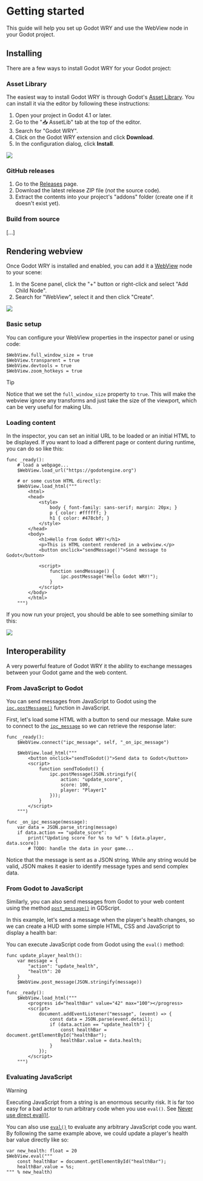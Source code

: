 # Getting started

This guide will help you set up Godot WRY and use the WebView node in your Godot project.

## Installing

There are a few ways to install Godot WRY for your Godot project:

### Asset Library

The easiest way to install Godot WRY is through Godot's [Asset Library](https://godotengine.org/asset-library/asset/3426). You can install it via the editor by following these instructions:

1. Open your project in Godot 4.1 or later.
2. Go to the "📥 AssetLib" tab at the top of the editor.
3. Search for "Godot WRY".
4. Click on the Godot WRY extension and click **Download**.
5. In the configuration dialog, click **Install**.

![](/asset-lib-dialog.png)

### GitHub releases

1. Go to the [Releases](https://github.com/doceazedo/godot_wry/releases) page.
2. Download the latest release ZIP file (_not_ the source code).
3. Extract the contents into your project's "addons" folder (create one if it doesn't exist yet).

### Build from source

[...]

## Rendering webview

Once Godot WRY is installed and enabled, you can add it a [WebView](/reference/webview) node to your scene:

1. In the Scene panel, click the "+" button or right-click and select "Add Child Node".
2. Search for "WebView", select it and then click "Create".

![](/create-webview-node.png)

### Basic setup

You can configure your WebView properties in the inspector panel or using code:

```gdscript
$WebView.full_window_size = true
$WebView.transparent = true
$WebView.devtools = true
$WebView.zoom_hotkeys = true
```

> [!TIP]
> Notice that we set the `full_window_size` property to `true`. This will make the webview ignore any transforms and just take the size of the viewport, which can be very useful for making UIs.

### Loading content

In the inspector, you can set an initial URL to be loaded or an initial HTML to be displayed. If you want to load a different page or content during runtime, you can do so like this:

```gdscript
func _ready():
	# load a webpage...
	$WebView.load_url("https://godotengine.org")

	# or some custom HTML directly:
	$WebView.load_html("""
		<html>
		<head>
			<style>
				body { font-family: sans-serif; margin: 20px; }
                p { color: #ffffff; }
				h1 { color: #478cbf; }
			</style>
		</head>
		<body>
			<h1>Hello from Godot WRY!</h1>
			<p>This is HTML content rendered in a webview.</p>
			<button onclick="sendMessage()">Send message to Godot</button>

			<script>
				function sendMessage() {
					ipc.postMessage("Hello Godot WRY!");
				}
			</script>
		</body>
		</html>
	""")
```

If you now run your project, you should be able to see something similar to this:

![](/simple-html-demo.png)

## Interoperability

A very powerful feature of Godot WRY it the ability to exchange messages between your Godot game and the web content.

### From JavaScript to Godot

You can send messages from JavaScript to Godot using the [`ipc.postMessage()`](/reference/javascript#ipc-postmessage) function in JavaScript.

First, let's load some HTML with a button to send our message. Make sure to connect to the [`ipc_message`](/reference/webview#ipc-message) so we can retrieve the response later:

```gdscript
func _ready():
	$WebView.connect("ipc_message", self, "_on_ipc_message")

	$WebView.load_html("""
		<button onclick="sendToGodot()">Send data to Godot</button>
		<script>
			function sendToGodot() {
				ipc.postMessage(JSON.stringify({
					action: "update_score",
					score: 100,
					player: "Player1"
				}));
			}
		</script>
	""")

func _on_ipc_message(message):
	var data = JSON.parse_string(message)
	if data.action == "update_score":
		print("Updating score for %s to %d" % [data.player, data.score])
		# TODO: handle the data in your game...
```

Notice that the message is sent as a JSON string. While any string would be valid, JSON makes it easier to identify message types and send complex data.

### From Godot to JavaScript

Similarly, you can also send messages from Godot to your web content using the method [`post_message()`](/reference/webview#post-message) in GDScript.

In this example, let's send a message when the player's health changes, so we can create a HUD with some simple HTML, CSS and JavaScript to display a health bar:

You can execute JavaScript code from Godot using the `eval()` method:

```gdscript
func update_player_health():
	var message = {
		"action": "update_health",
		"health": 20
	}
	$WebView.post_message(JSON.stringify(message))

func _ready():
	$WebView.load_html("""
		<progress id="healthBar" value="42" max="100"></progress>
		<script>
			document.addEventListener("message", (event) => {
				const data = JSON.parse(event.detail);
				if (data.action == "update_health") {
					const healthBar = document.getElementById("healthBar");
					healthBar.value = data.health;
				}
			});
		</script>
	""")
```

### Evaluating JavaScript

> [!WARNING]  
> Executing JavaScript from a string is an enormous security risk. It is far too easy for a bad actor to run arbitrary code when you use `eval()`. See [Never use direct eval()!](https://developer.mozilla.org/en-US/docs/Web/JavaScript/Reference/Global_Objects/eval#never_use_direct_eval!).

You can also use [`eval()`](/reference/webview#eval) to evaluate any arbitrary JavaScript code you want. By following the same example above, we could update a player's health bar value directly like so:

```gdscript
var new_health: float = 20
$WebView.eval("""
	const healthBar = document.getElementById("healthBar");
	healthBar.value = %s;
""" % new_health)
```
